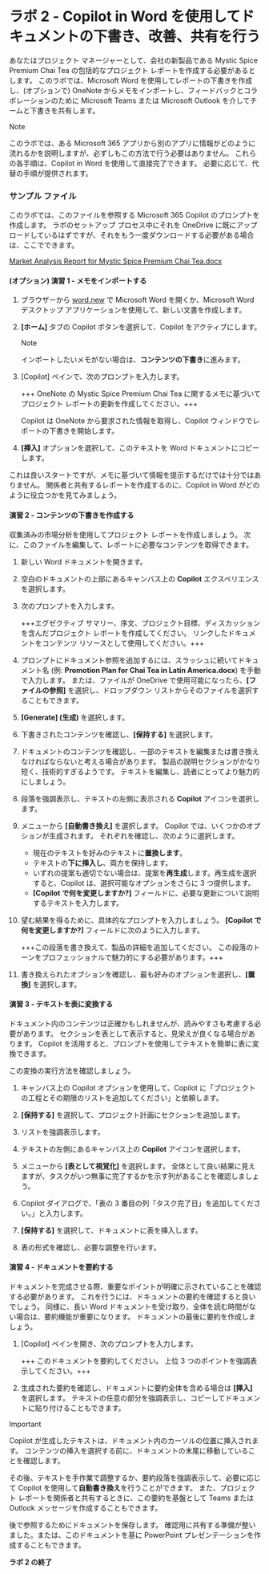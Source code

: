 # ラボ 2 - Copilot in Word を使用してドキュメントの下書き、改善、共有を行う

あなたはプロジェクト マネージャーとして、会社の新製品である Mystic Spice Premium Chai Tea の包括的なプロジェクト レポートを作成する必要があるとします。 このラボでは、Microsoft Word を使用してレポートの下書きを作成し、(オプションで) OneNote からメモをインポートし、フィードバックとコラボレーションのために Microsoft Teams または Microsoft Outlook を介してチームと下書きを共有します。

> [!NOTE]
> このラボでは、ある Microsoft 365 アプリから別のアプリに情報がどのように流れるかを説明しますが、必ずしもこの方法で行う必要はありません。 これらの各手順は、Copilot in Word を使用して直接完了できます。 必要に応じて、代替の手順が提供されます。

### サンプル ファイル

このラボでは、このファイルを参照する Microsoft 365 Copilot のプロンプトを作成します。 ラボのセットアップ プロセス中にそれを OneDrive に既にアップロードしているはずですが、それをもう一度ダウンロードする必要がある場合は、ここでできます。

[Market Analysis Report for Mystic Spice Premium Chai Tea.docx](https://go.microsoft.com/fwlink/?linkid=2268826)

#### (オプション) 演習 1 - メモをインポートする 

1. ブラウザーから [word.new](https://word.new) で Microsoft Word を開くか、Microsoft Word デスクトップ アプリケーションを使用して、新しい文書を作成します。

1. **[ホーム]** タブの Copilot ボタンを選択して、Copilot をアクティブにします。

    > [!NOTE]
    > インポートしたいメモがない場合は、**コンテンツの下書き**に進みます。

1. [Copilot] ペインで、次のプロンプトを入力します。

    +++ OneNote の Mystic Spice Premium Chai Tea に関するメモに基づいてプロジェクト レポートの更新を作成してください。+++

    Copilot は OneNote から要求された情報を取得し、Copilot ウィンドウでレポートの下書きを開始します。

1. **[挿入]** オプションを選択して、このテキストを Word ドキュメントにコピーします。

これは良いスタートですが、メモに基づいて情報を提示するだけでは十分ではありません。 関係者と共有するレポートを作成するのに、Copilot in Word がどのように役立つかを見てみましょう。

#### 演習 2 - コンテンツの下書きを作成する

収集済みの市場分析を使用してプロジェクト レポートを作成しましょう。 次に、このファイルを編集して、レポートに必要なコンテンツを取得できます。

1. 新しい Word ドキュメントを開きます。

1. 空白のドキュメントの上部にあるキャンバス上の **Copilot** エクスペリエンスを選択します。

1. 次のプロンプトを入力します。

    +++エグゼクティブ サマリー、序文、プロジェクト目標、ディスカッションを含んだプロジェクト レポートを作成してください。 リンクしたドキュメントをコンテンツ リソースとして使用してください。+++

1. プロンプトにドキュメント参照を追加するには、スラッシュに続いてドキュメント名 (例: **Promotion Plan for Chai Tea in Latin America.docx**) を手動で入力します。 または、ファイルが OneDrive で使用可能になったら、**[ファイルの参照]** を選択し、ドロップダウン リストからそのファイルを選択することもできます。
   
1. **[Generate] \(生成)** を選択します。

1. 下書きされたコンテンツを確認し、**[保持する]** を選択します。

1. ドキュメントのコンテンツを確認し、一部のテキストを編集または書き換えなければならないと考える場合があります。 製品の説明セクションがかなり短く、技術的すぎるようです。 テキストを編集し、読者にとってより魅力的にしましょう。

1. 段落を強調表示し、テキストの左側に表示される **Copilot** アイコンを選択します。

1. メニューから **[自動書き換え]** を選択します。 Copilot では、いくつかのオプションが生成されます。 それぞれを確認し、次のように選択します。

    - 現在のテキストを好みのテキストに**置換します**。
    - テキストの**下に挿入し**、両方を保持します。
    - いずれの提案も適切でない場合は、提案を**再生成**します。再生成を選択すると、Copilot は、選択可能なオプションをさらに 3 つ提供します。
    - **[Copilot で何を変更しますか?]** フィールドに、必要な更新について説明するテキストを入力します。

1. 望む結果を得るために、具体的なプロンプトを入力しましょう。 **[Copilot で何を変更しますか?]** フィールドに次のように入力します。

    +++この段落を書き換えて、製品の詳細を追加してください。 この段落のトーンをプロフェッショナルで魅力的にする必要があります。+++

1. 書き換えられたオプションを確認し、最も好みのオプションを選択し、**[置換]** を選択します。

#### 演習 3 - テキストを表に変換する

ドキュメント内のコンテンツは正確かもしれませんが、読みやすさも考慮する必要があります。 セクションを表として表示すると、見栄えが良くなる場合があります。 Copilot を活用すると、プロンプトを使用してテキストを簡単に表に変換できます。

この変換の実行方法を確認しましょう。

1. キャンバス上の Copilot オプションを使用して、Copilot に「プロジェクトの工程とその期限のリストを追加してください」と依頼します。

1. **[保持する]** を選択して、プロジェクト計画にセクションを追加します。

1. リストを強調表示します。

1. テキストの左側にあるキャンバス上の **Copilot** アイコンを選択します。

1. メニューから **[表として視覚化]** を選択します。 全体として良い結果に見えますが、タスクがいつ無事に完了するかを示す列があることを確認しましょう。

1. Copilot ダイアログで、「表の 3 番目の列「タスク完了日」を追加してください。」と入力します。

1. **[保持する]** を選択して、ドキュメントに表を挿入します。

1. 表の形式を確認し、必要な調整を行います。

#### 演習 4 - ドキュメントを要約する

ドキュメントを完成させる際、重要なポイントが明確に示されていることを確認する必要があります。 これを行うには、ドキュメントの要約を確認すると良いでしょう。 同様に、長い Word ドキュメントを受け取り、全体を読む時間がない場合は、要約機能が重要になります。 ドキュメントの最後に要約を作成しましょう。

1. [Copilot] ペインを開き、次のプロンプトを入力します。

    +++ このドキュメントを要約してください。 上位 3 つのポイントを強調表示してください。+++

1. 生成された要約を確認し、ドキュメントに要約全体を含める場合は **[挿入]** を選択します。 テキストの任意の部分を強調表示し、コピーしてドキュメントに貼り付けることもできます。

> [!IMPORTANT]
> Copilot が生成したテキストは、ドキュメント内のカーソルの位置に挿入されます。 コンテンツの挿入を選択する前に、ドキュメントの末尾に移動していることを確認します。

その後、テキストを手作業で調整するか、要約段落を強調表示して、必要に応じて Copilot を使用して**自動書き換え**を行うことができます。 また、プロジェクト レポートを関係者と共有するときに、この要約を基盤として Teams または Outlook メッセージを作成することもできます。

後で参照するためにドキュメントを保存します。 確認用に共有する準備が整いました。または、このドキュメントを基に PowerPoint プレゼンテーションを作成することもできます。

**ラボ 2 の終了**
